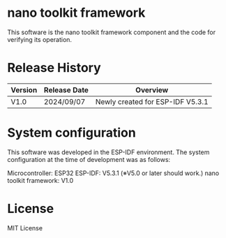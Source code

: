 # nano toolkit framework
This software is the nano toolkit framework component and the code for verifying its operation.

# Release History

| Version | Release Date | Overview |
| ---- | ---- | ---- |
| V1.0 | 2024/09/07 | Newly created for ESP-IDF V5.3.1 |

# System configuration
This software was developed in the ESP-IDF environment.
The system configuration at the time of development was as follows:

Microcontroller: ESP32
ESP-IDF: V5.3.1 (※V5.0 or later should work.)
nano toolkit framework: V1.0

# License
MIT License
